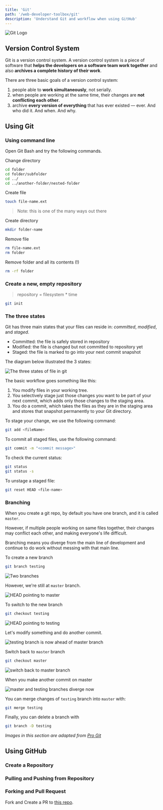 ```yaml
---
title: 'Git'
path: '/web-developer-toolbox/git'
description: 'Understand Git and workflow when using GitHub'
---
```


![Git Logo](git-logo.png)

## Version Control System

Git is a version control system. A version control system is a piece of software that **helps the developers on a software team work together** and also **archives a complete history of their work**.

There are three basic goals of a version control system:

1.  people able to **work simultaneously**, not serially.
1.  when people are working at the same time, their changes are **not conflicting each other**.
1.  archive **every version of everything** that has ever existed — ever. And who did it. And when. And why.

## Using Git

### Using command line

Open Git Bash and try the following commands.

Change directory

```bash
cd folder
cd folder/subfolder
cd ../
cd ../another-folder/nested-folder
```

Create file

```bash
touch file-name.ext
```

> Note: this is one of the many ways out there

Create directory

```bash
mkdir folder-name
```

Remove file

```bash
rm file-name.ext
rm folder
```

Remove folder and all its contents (!)

```bash
rm -rf folder
```

### Create a new, empty repository

> repository = filesystem \* time

```bash
git init
```

### The three states

Git has three main states that your files can reside in: _committed_, _modified_, and _staged_.

* Committed: the file is safely stored in repository
* Modified: the file is changed but not committed to repository yet
* Staged: the file is marked to go into your next commit snapshot

The diagram below illustrated the 3 states:

![The three states of file in git](file-states-in-git.png)

The basic workflow goes something like this:

1.  You modify files in your working tree.
1.  You selectively stage just those changes you want to be part of your next commit, which adds only those changes to the staging area.
1.  You do a commit, which takes the files as they are in the staging area and stores that snapshot permanently to your Git directory.

To stage your change, we use the following command:

```bash
git add <fileName>
```

To commit all staged files, use the following command:

```bash
git commit -m "<commit message>"
```

To check the current status:

```bash
git status
git status -s
```

To unstage a staged file:

```bash
git reset HEAD <file-name>
```

### Branching

When you create a git repo, by default you have one branch, and it is called `master`.

However, if multiple people working on same files together, their changes may conflict each other, and making everyone's life difficult.

Branching means you diverge from the main line of development and continue to do work without messing with that main line.

To create a new branch

```bash
git branch testing
```

![Two branches](two-branches.png)

However, we're still at `master` branch.

![HEAD pointing to master](head-to-master.png)

To switch to the new branch

```bash
git checkout testing
```

![HEAD pointing to testing](head-to-testing.png)

Let's modify something and do another commit.

![testing branch is now ahead of master branch](testing-branch-ahead.png)

Switch back to `master` branch

```bash
git checkout master
```

![switch back to master branch](checkout-master.png)

When you make another commit on master

![master and testing branches diverge now](advance-master.png)

You can merge changes of `testing` branch into `master` with:

```bash
git merge testing
```

Finally, you can delete a branch with

```bash
git branch -D testing
```

_Images in this section are adapted from [Pro Git](https://git-scm.com/book/en/v2)_

## Using GitHub

### Create a Repository

### Pulling and Pushing from Repository

### Forking and Pull Request

Fork and Create a PR to [this repo](https://github.com/malcolm-kee/web-developer-first-pr).
